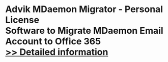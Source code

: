 # Advik MDaemon Migrator - Personal License<br />Software to Migrate MDaemon Email Account to Office 365<br />[>> Detailed information](https://secure.shareit.com/shareit/product.html?productid=300850678&affiliateid=200057808)